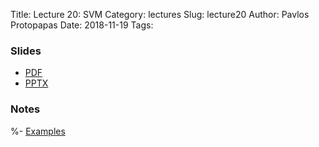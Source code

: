 Title: Lecture 20: SVM
Category: lectures
Slug: lecture20
Author: Pavlos Protopapas
Date: 2018-11-19
Tags:


### Slides

- [PDF]({attach}presentation/Lecture20_SVM.pdf)
- [PPTX]({attach}presentation/Lecture20_SVM.pptx)

### Notes
%- [Examples]({filename}notebook/Lecture14_Notebook.ipynb)
